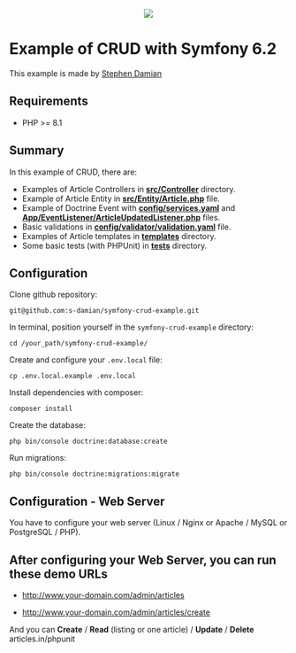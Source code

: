 <p align="center">
<a href="https://github.com/s-damian/symfony-crud-example">
<img src="https://raw.githubusercontent.com/s-damian/medias/main/technos-logos/symfony.svg">
</a>
</p>

# Example of CRUD with Symfony 6.2

This example is made by [Stephen Damian](https://github.com/s-damian)

## Requirements

* PHP >= 8.1


## Summary

In this example of CRUD, there are:

* Examples of Article Controllers in **[src/Controller](https://github.com/s-damian/symfony-crud-example/tree/main/src/Controller)** directory.
* Example of Article Entity in **[src/Entity/Article.php](https://github.com/s-damian/symfony-crud-example/blob/main/src/Entity/Article.php)** file.
* Example of Doctrine Event with **[config/services.yaml](https://github.com/s-damian/symfony-crud-example/tree/main/config/services.yaml)** and **[App/EventListener/ArticleUpdatedListener.php](https://github.com/s-damian/symfony-crud-example/blob/main/src/EventListener/ArticleUpdatedListener.php)** files.
* Basic validations in **[config/validator/validation.yaml](https://github.com/s-damian/symfony-crud-example/tree/main/config/validator/validation.yaml)** file.
* Examples of Article templates in **[templates](https://github.com/s-damian/symfony-crud-example/tree/main/templates)** directory.
* Some basic tests (with PHPUnit) in **[tests](https://github.com/s-damian/symfony-crud-example/tree/main/tests)** directory.


## Configuration

Clone github repository:

```
git@github.com:s-damian/symfony-crud-example.git
```

In terminal, position yourself in the ```symfony-crud-example``` directory:

```
cd /your_path/symfony-crud-example/
```

Create and configure your ```.env.local``` file:

```
cp .env.local.example .env.local
```

Install dependencies with composer:

```
composer install
```

Create the database:

```
php bin/console doctrine:database:create
```

Run migrations:

```
php bin/console doctrine:migrations:migrate
```


## Configuration - Web Server

You have to configure your web server (Linux / Nginx or Apache / MySQL or PostgreSQL / PHP).

## After configuring your Web Server, you can run these demo URLs

* http://www.your-domain.com/admin/articles

* http://www.your-domain.com/admin/articles/create

And you can **Create** / **Read** (listing or one article) / **Update** / **Delete** articles.in/phpunit
